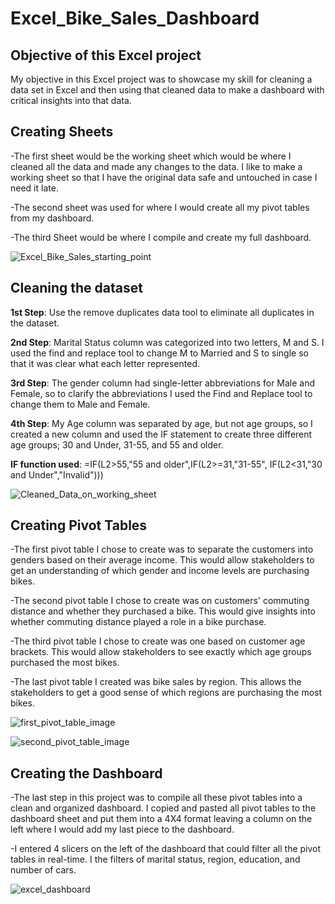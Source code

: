 # Excel_Bike_Sales_Dashboard
## Objective of this Excel project 
My objective in this Excel project was to showcase my skill for cleaning a data set in Excel and then using that cleaned data to make a dashboard with critical insights into that data.

## Creating Sheets
-The first sheet would be the working sheet which would be where I cleaned all the data and made any changes to the data. I like to make a working sheet so that I have the original data safe and untouched in case I need it late. 

-The second sheet was used for where I would create all my pivot tables from my dashboard.

-The third Sheet would be where I compile and create my full dashboard.

![Excel_Bike_Sales_starting_point](https://github.com/RCastTX/Excel_Bike_Sales_Dashboard/assets/128720212/95e0811a-5b00-435f-aa55-b45612747ffc)

## Cleaning the dataset
**1st Step**: Use the remove duplicates data tool to eliminate all duplicates in the dataset.

**2nd Step**: Marital Status column was categorized into two letters, M and S. I used the find and replace tool to change M to Married and S to single so that it was clear what each letter represented.

**3rd Step**: The gender column had single-letter abbreviations for Male and Female, so to clarify the abbreviations I used the Find and Replace tool to change them to Male and Female.

**4th Step**: My Age column was separated by age, but not age groups, so I created a new column and used the IF statement to create three different age groups; 30 and Under, 31-55, and 55 and older.

**IF function used**: 
=IF(L2>55,"55 and older",IF(L2>=31,"31-55", IF(L2<31,"30 and Under","Invalid")))

![Cleaned_Data_on_working_sheet](https://github.com/RCastTX/Excel_Bike_Sales_Dashboard/assets/128720212/dc6dcfc0-4782-444f-a78a-54097aec571e)

## Creating Pivot Tables
-The first pivot table I chose to create was to separate the customers into genders based on their average income. This would allow stakeholders to get an understanding of which gender and income levels are purchasing bikes.

-The second pivot table I chose to create was on customers' commuting distance and whether they purchased a bike. This would give insights into whether commuting distance played a role in a bike purchase.

-The third pivot table I chose to create was one based on customer age brackets. This would allow stakeholders to see exactly which age groups purchased the most bikes.

-The last pivot table I created was bike sales by region. This allows the stakeholders to get a good sense of which regions are purchasing the most bikes.

![first_pivot_table_image](https://github.com/RCastTX/Excel_Bike_Sales_Dashboard/assets/128720212/37bb4caa-ef6f-40e3-aca3-e1cda4d7ec0e)

![second_pivot_table_image](https://github.com/RCastTX/Excel_Bike_Sales_Dashboard/assets/128720212/56cb7401-fe3b-4603-a479-ae783f069692)


## Creating the Dashboard
-The last step in this project was to compile all these pivot tables into a clean and organized dashboard. I copied and pasted all pivot tables to the dashboard sheet and put them into a 4X4 format leaving a column on the left where I would add my last piece to the dashboard.

-I entered 4 slicers on the left of the dashboard that could filter all the pivot tables in real-time. I the filters of marital status, region, education, and number of cars.

![excel_dashboard](https://github.com/RCastTX/Excel_Bike_Sales_Dashboard/assets/128720212/b3416c3e-959f-42b7-be5f-125714e95d57)
